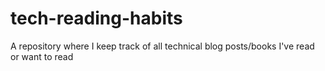 # tech-reading-habits
A repository where I keep track of all technical blog posts/books I've read or want to read
